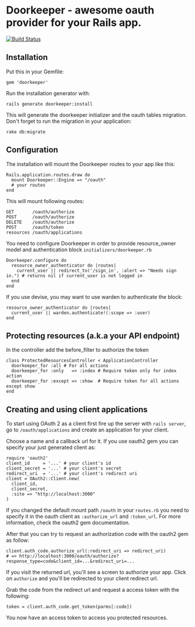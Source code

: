 # Doorkeeper - awesome oauth provider for your Rails app.

[![Build Status](https://secure.travis-ci.org/applicake/doorkeeper.png)](http://travis-ci.org/applicake/doorkeeper)

## Installation

Put this in your Gemfile:

    gem 'doorkeeper'

Run the installation generator with:

    rails generate doorkeeper:install

This will generate the doorkeeper initializer and the oauth tables migration. Don't forget to run the migration in your application:

    rake db:migrate

## Configuration

The installation will mount the Doorkeeper routes to your app like this:

    Rails.application.routes.draw do
      mount Doorkeeper::Engine => "/oauth"
      # your routes
    end

This will mount following routes:

    GET       /oauth/authorize
    POST      /oauth/authorize
    DELETE    /oauth/authorize
    POST      /oauth/token
    resources /oauth/applications

You need to configure Doorkeeper in order to provide resource_owner model and authentication block `initializers/doorkeeper.rb`

    Doorkeeper.configure do
      resource_owner_authenticator do |routes|
        current_user || redirect_to('/sign_in', :alert => "Needs sign in.") # returns nil if current_user is not logged in
      end
    end

If you use devise, you may want to use warden to authenticate the block:

    resource_owner_authenticator do |routes|
      current_user || warden.authenticate!(:scope => :user)
    end

## Protecting resources (a.k.a your API endpoint)

In the controller add the before_filter to authorize the token

    class ProtectedResourcesController < ApplicationController
      doorkeeper_for :all # For all actions
      doorkeeper_for :only   => :index # Require token only for index action
      doorkeeper_for :except => :show  # Require token for all actions except show
    end

## Creating and using client applications

To start using OAuth 2 as a client first fire up the server with `rails server`, go to `/oauth/applications` and create an application for your client.

Choose a name and a callback url for it. If you use oauth2 gem you can specify your just generated client as:

    require 'oauth2'
    client_id     = '...' # your client's id
    client_secret = '...' # your client's secret
    redirect_uri  = '...' # your client's redirect uri
    client = OAuth2::Client.new(
      client_id,
      client_secret,
      :site => "http://localhost:3000"
    )

If you changed the default mount path `/oauth` in your `routes.rb` you need to specify it in the oauth client as `:authorize_url` and `:token_url`. For more information, check the oauth2 gem documentation.

After that you can try to request an authorization code with the oauth2 gem as follow:

    client.auth_code.authorize_url(:redirect_uri => redirect_uri)
    # => http://localhost:3000/oauth/authorize?response_type=code&client_id=...&redirect_uri=...

If you visit the returned url, you'll see a screen to authorize your app. Click on `authorize` and you'll be redirected to your client redirect url.

Grab the code from the redirect url and request a access token with the following:

    token = client.auth_code.get_token(parms[:code])

You now have an access token to access you protected resources.
